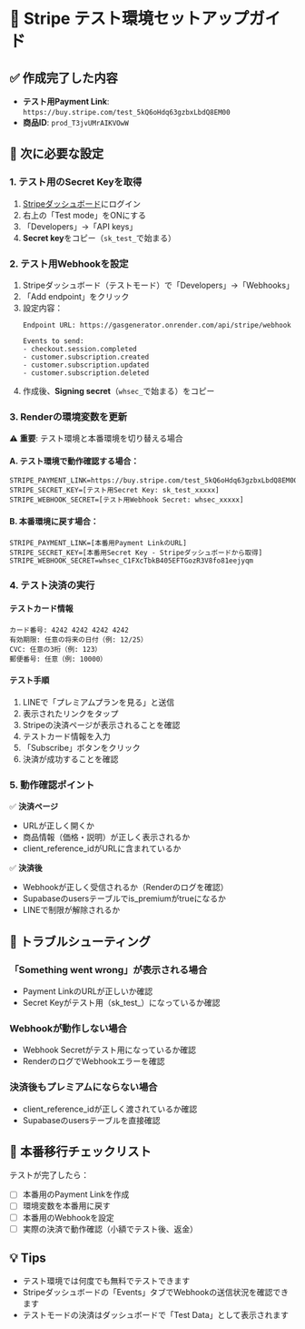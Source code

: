 # 🧪 Stripe テスト環境セットアップガイド

## ✅ 作成完了した内容
- **テスト用Payment Link**: `https://buy.stripe.com/test_5kQ6oHdq63gzbxLbdQ8EM00`
- **商品ID**: `prod_T3jvUMrAIKVOwW`

## 🔧 次に必要な設定

### 1. テスト用のSecret Keyを取得

1. [Stripeダッシュボード](https://dashboard.stripe.com/)にログイン
2. 右上の「Test mode」をONにする
3. 「Developers」→「API keys」
4. **Secret key**をコピー（`sk_test_`で始まる）

### 2. テスト用Webhookを設定

1. Stripeダッシュボード（テストモード）で「Developers」→「Webhooks」
2. 「Add endpoint」をクリック
3. 設定内容：
   ```
   Endpoint URL: https://gasgenerator.onrender.com/api/stripe/webhook

   Events to send:
   - checkout.session.completed
   - customer.subscription.created
   - customer.subscription.updated
   - customer.subscription.deleted
   ```
4. 作成後、**Signing secret**（`whsec_`で始まる）をコピー

### 3. Renderの環境変数を更新

⚠️ **重要**: テスト環境と本番環境を切り替える場合

#### A. テスト環境で動作確認する場合：
```env
STRIPE_PAYMENT_LINK=https://buy.stripe.com/test_5kQ6oHdq63gzbxLbdQ8EM00
STRIPE_SECRET_KEY=[テスト用Secret Key: sk_test_xxxxx]
STRIPE_WEBHOOK_SECRET=[テスト用Webhook Secret: whsec_xxxxx]
```

#### B. 本番環境に戻す場合：
```env
STRIPE_PAYMENT_LINK=[本番用Payment LinkのURL]
STRIPE_SECRET_KEY=[本番用Secret Key - Stripeダッシュボードから取得]
STRIPE_WEBHOOK_SECRET=whsec_C1FXcTbkB405EFTGozR3V8fo81eejyqm
```

### 4. テスト決済の実行

#### テストカード情報
```
カード番号: 4242 4242 4242 4242
有効期限: 任意の将来の日付（例: 12/25）
CVC: 任意の3桁（例: 123）
郵便番号: 任意（例: 10000）
```

#### テスト手順
1. LINEで「プレミアムプランを見る」と送信
2. 表示されたリンクをタップ
3. Stripeの決済ページが表示されることを確認
4. テストカード情報を入力
5. 「Subscribe」ボタンをクリック
6. 決済が成功することを確認

### 5. 動作確認ポイント

✅ **決済ページ**
- URLが正しく開くか
- 商品情報（価格・説明）が正しく表示されるか
- client_reference_idがURLに含まれているか

✅ **決済後**
- Webhookが正しく受信されるか（Renderのログを確認）
- Supabaseのusersテーブルでis_premiumがtrueになるか
- LINEで制限が解除されるか

## 📝 トラブルシューティング

### 「Something went wrong」が表示される場合
- Payment LinkのURLが正しいか確認
- Secret Keyがテスト用（sk_test_）になっているか確認

### Webhookが動作しない場合
- Webhook Secretがテスト用になっているか確認
- RenderのログでWebhookエラーを確認

### 決済後もプレミアムにならない場合
- client_reference_idが正しく渡されているか確認
- Supabaseのusersテーブルを直接確認

## 🚀 本番移行チェックリスト

テストが完了したら：

- [ ] 本番用のPayment Linkを作成
- [ ] 環境変数を本番用に戻す
- [ ] 本番用のWebhookを設定
- [ ] 実際の決済で動作確認（小額でテスト後、返金）

## 💡 Tips

- テスト環境では何度でも無料でテストできます
- Stripeダッシュボードの「Events」タブでWebhookの送信状況を確認できます
- テストモードの決済はダッシュボードで「Test Data」として表示されます
